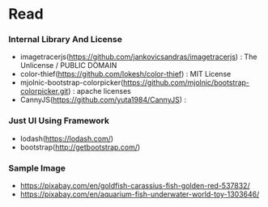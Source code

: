 # Read



### Internal Library And License  ###
* imagetracerjs(https://github.com/jankovicsandras/imagetracerjs) :  The Unlicense / PUBLIC DOMAIN
* color-thief(https://github.com/lokesh/color-thief) : MIT License
* mjolnic-bootstrap-colorpicker(https://github.com/mjolnic/bootstrap-colorpicker.git) : apache licenses
* CannyJS(https://github.com/yuta1984/CannyJS) : 

### Just UI Using Framework ####
* lodash(https://lodash.com/) 
* bootstrap(http://getbootstrap.com/)

### Sample Image ###
* https://pixabay.com/en/goldfish-carassius-fish-golden-red-537832/
* https://pixabay.com/en/aquarium-fish-underwater-world-toy-1303646/
